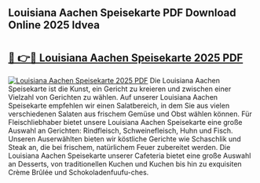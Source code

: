 ## Louisiana Aachen Speisekarte PDF Download Online 2025 ldvea

# <h2><a href="http://gcdtiz.nevu.top/?p=Louisiana+Aachen+Speisekarte">🔗 👉🔴 Louisiana Aachen Speisekarte 2025 PDF</a></h2>

[![Louisiana Aachen Speisekarte 2025 PDF](https://i.imgur.com/dBaPXMq.png)](http://gcdtiz.nevu.top/?p=Louisiana+Aachen+Speisekarte)
Die Louisiana Aachen Speisekarte ist die Kunst, ein Gericht zu kreieren und zwischen einer Vielzahl von Gerichten zu wählen. Auf unserer Louisiana Aachen Speisekarte empfehlen wir einen Salatbereich, in dem Sie aus vielen verschiedenen Salaten aus frischem Gemüse und Obst wählen können. Für Fleischliebhaber bietet unsere Louisiana Aachen Speisekarte eine große Auswahl an Gerichten: Rindfleisch, Schweinefleisch, Huhn und Fisch. Unseren Auserwählten bieten wir köstliche Gerichte wie Schaschlik und Steak an, die bei frischem, natürlichem Feuer zubereitet werden. Die Louisiana Aachen Speisekarte unserer Cafeteria bietet eine große Auswahl an Desserts, von traditionellen Kuchen und Kuchen bis hin zu exquisiten Crème Brûlée und Schokoladenfuufu-ches.
